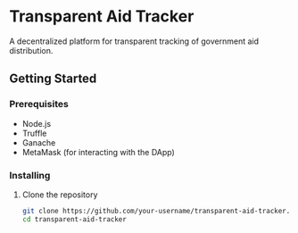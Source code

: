 # Transparent Aid Tracker

A decentralized platform for transparent tracking of government aid distribution.


## Getting Started

### Prerequisites

- Node.js
- Truffle
- Ganache
- MetaMask (for interacting with the DApp)

### Installing

1. Clone the repository
   ```bash
   git clone https://github.com/your-username/transparent-aid-tracker.git
   cd transparent-aid-tracker

